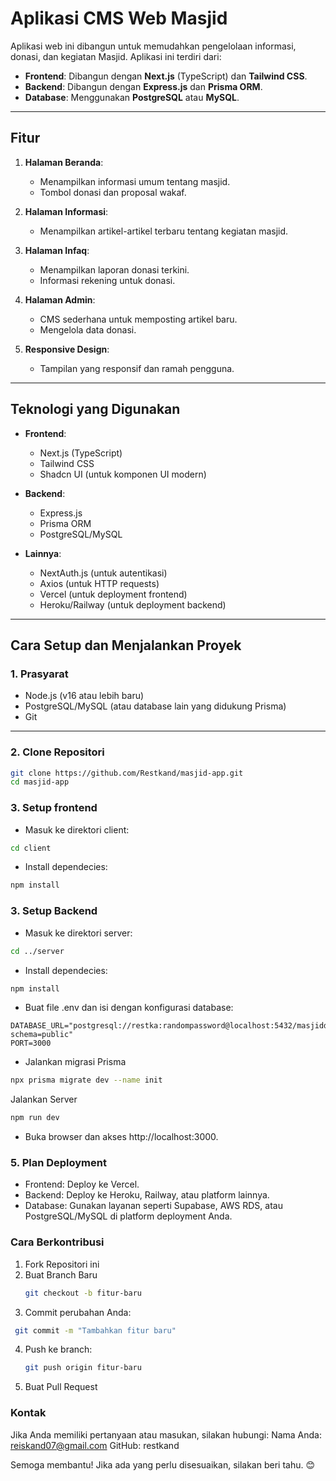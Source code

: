 # Aplikasi CMS Web Masjid

Aplikasi web ini dibangun untuk memudahkan pengelolaan informasi, donasi, dan kegiatan Masjid. Aplikasi ini terdiri dari:

- **Frontend**: Dibangun dengan **Next.js** (TypeScript) dan **Tailwind CSS**.
- **Backend**: Dibangun dengan **Express.js** dan **Prisma ORM**.
- **Database**: Menggunakan **PostgreSQL** atau **MySQL**.

---

## Fitur

1. **Halaman Beranda**:
   - Menampilkan informasi umum tentang masjid.
   - Tombol donasi dan proposal wakaf.

2. **Halaman Informasi**:
   - Menampilkan artikel-artikel terbaru tentang kegiatan masjid.

3. **Halaman Infaq**:
   - Menampilkan laporan donasi terkini.
   - Informasi rekening untuk donasi.

4. **Halaman Admin**:
   - CMS sederhana untuk memposting artikel baru.
   - Mengelola data donasi.

5. **Responsive Design**:
   - Tampilan yang responsif dan ramah pengguna.

---

## Teknologi yang Digunakan

- **Frontend**:
  - Next.js (TypeScript)
  - Tailwind CSS
  - Shadcn UI (untuk komponen UI modern)

- **Backend**:
  - Express.js
  - Prisma ORM
  - PostgreSQL/MySQL

- **Lainnya**:
  - NextAuth.js (untuk autentikasi)
  - Axios (untuk HTTP requests)
  - Vercel (untuk deployment frontend)
  - Heroku/Railway (untuk deployment backend)

---

## Cara Setup dan Menjalankan Proyek

### 1. Prasyarat

- Node.js (v16 atau lebih baru)
- PostgreSQL/MySQL (atau database lain yang didukung Prisma)
- Git

---

### 2. Clone Repositori

```bash
git clone https://github.com/Restkand/masjid-app.git
cd masjid-app
```

### 3. Setup frontend

- Masuk ke direktori client:
```bash
cd client
```
- Install dependecies:
```bash
npm install
```

### 3. Setup Backend

- Masuk ke direktori server:
```bash
cd ../server
```
- Install dependecies:
```bash
npm install
```
- Buat file .env dan isi dengan konfigurasi database:
```env
DATABASE_URL="postgresql://restka:randompassword@localhost:5432/masjiddb?schema=public"
PORT=3000
```
- Jalankan migrasi Prisma
```bash
npx prisma migrate dev --name init
```
Jalankan Server
```bash
npm run dev
```
- Buka browser dan akses http://localhost:3000.

### 5. Plan Deployment

- Frontend: Deploy ke Vercel.
- Backend: Deploy ke Heroku, Railway, atau platform lainnya.
- Database: Gunakan layanan seperti Supabase, AWS RDS, atau PostgreSQL/MySQL di platform deployment Anda.

### Cara Berkontribusi
1. Fork Repositori ini
2. Buat Branch Baru
   ``` bash
   git checkout -b fitur-baru
   ```
3. Commit perubahan Anda:
  ```bash
   git commit -m "Tambahkan fitur baru"
  ```
4. Push ke branch:
   ```bash
   git push origin fitur-baru
   ```
5. Buat Pull Request

### Kontak

Jika Anda memiliki pertanyaan atau masukan, silakan hubungi:
Nama Anda: reiskand07@gmail.com
GitHub: restkand

Semoga membantu! Jika ada yang perlu disesuaikan, silakan beri tahu. 😊

